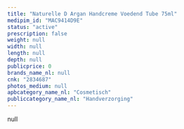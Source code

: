 ```yaml
---
title: "Naturelle D Argan Handcreme Voedend Tube 75ml"
medipim_id: "MAC9414D9E"
status: "active"
prescription: false
weight: null
width: null
length: null
depth: null
publicprice: 0
brands_name_nl: null
cnk: "2834687"
photos_medium: null
apbcategory_name_nl: "Cosmetisch"
publiccategory_name_nl: "Handverzorging"
---
```

null
